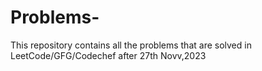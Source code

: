 # Problems-
This repository contains all the problems that are solved in LeetCode/GFG/Codechef after 27th Novv,2023
